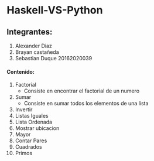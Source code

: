 # Haskell-VS-Python

## Integrantes:
1. Alexander Diaz
2. Brayan castañeda
3. Sebastian Duque       20162020039

#### Contenido:
1. Factorial
    * Consiste en encontrar el factorial de un numero 
2. Sumar
    * Consiste en sumar todos los elementos de una lista
3. Invertir
4. Listas Iguales
5. Lista Ordenada
6. Mostrar ubicacion
7. Mayor
8. Contar Pares
9. Cuadrados
10. Primos


